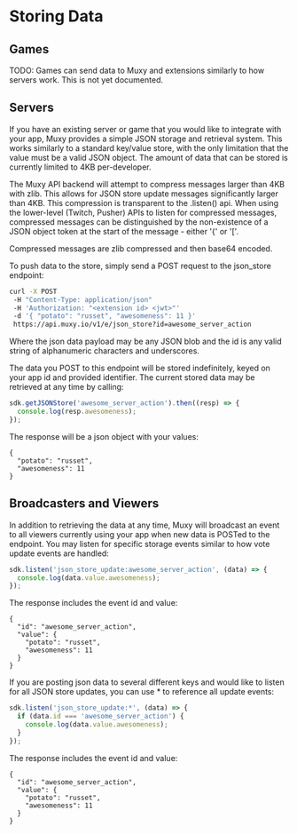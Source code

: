 # Storing Data

## Games

TODO: Games can send data to Muxy and extensions similarly to how servers work. This is not yet
documented.

## Servers

If you have an existing server or game that you would like to integrate with your app, Muxy provides
a simple JSON storage and retrieval system. This works similarly to a standard key/value store, with
the only limitation that the value must be a valid JSON object. The amount of data that can be
stored is currently limited to 4KB per-developer.

The Muxy API backend will attempt to compress messages larger than 4KB with zlib. This allows
for JSON store update messages significantly larger than 4KB. This compression is transparent
to the .listen() api. When using the lower-level (Twitch, Pusher) APIs to listen for compressed
messages, compressed messages can be distinguished by the non-existence of a JSON object token
at the start of the message - either '{' or '['.

Compressed messages are zlib compressed and then base64 encoded.

To push data to the store, simply send a POST request to the json_store endpoint:

```sh
curl -X POST
 -H "Content-Type: application/json"
 -H 'Authorization: "<extension id> <jwt>"'
 -d '{ "potato": "russet", "awesomeness": 11 }'
 https://api.muxy.io/v1/e/json_store?id=awesome_server_action
```

Where the json data payload may be any JSON blob and the id is any valid string of alphanumeric
characters and underscores.

The data you POST to this endpoint will be stored indefinitely, keyed on your app id and provided
identifier. The current stored data may be retrieved at any time by calling:

```javascript
sdk.getJSONStore('awesome_server_action').then((resp) => {
  console.log(resp.awesomeness);
});
```

The response will be a json object with your values:
```
{
  "potato": "russet",
  "awesomeness": 11
}
```

## Broadcasters and Viewers

In addition to retrieving the data at any time, Muxy will broadcast an event to all viewers
currently using your app when new data is POSTed to the endpoint. You may listen for specific
storage events similar to how vote update events are handled:

```javascript
sdk.listen('json_store_update:awesome_server_action', (data) => {
  console.log(data.value.awesomeness);
});
```

The response includes the event id and value:
```
{
  "id": "awesome_server_action",
  "value": {
    "potato": "russet",
    "awesomeness": 11
  }
}
```

If you are posting json data to several different keys and would like to listen for all JSON store
updates, you can use * to reference all update events:

```javascript
sdk.listen('json_store_update:*', (data) => {
  if (data.id === 'awesome_server_action') {
    console.log(data.value.awesomeness);
  }
});
```

The response includes the event id and value:
```
{
  "id": "awesome_server_action",
  "value": {
    "potato": "russet",
    "awesomeness": 11
  }
}
```
